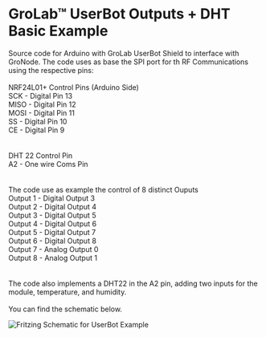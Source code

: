 # GroLab™ UserBot Outputs + DHT Basic Example
Source code for Arduino with GroLab UserBot Shield to interface with GroNode.
The code uses as base the SPI port for th RF Communications using the respective pins:
<br /><br />
NRF24L01+ Control Pins (Arduino Side)<br />
SCK  - Digital Pin 13<br />
MISO - Digital Pin 12<br />
MOSI - Digital Pin 11<br />
SS   - Digital Pin 10<br />
CE   - Digital Pin 9<br />
<br /><br />
DHT 22 Control Pin<br />
A2   - One wire Coms Pin<br />
<br /><br />
The code use as example the control of 8 distinct Ouputs<br />
Output 1 - Digital Output 3<br />
Output 2 - Digital Output 4<br />
Output 3 - Digital Output 5<br /> 
Output 4 - Digital Output 6<br />
Output 5 - Digital Output 7<br />
Output 6 - Digital Output 8<br /> 
Output 7 - Analog Output 0<br />
Output 8 - Analog Output 1<br />
<br /><br />
The code also implements a DHT22 in the A2 pin, adding two inputs for the module, temperature, and humidity.<br />
<br />
You can find the schematic below.<br />

![Fritzing Schematic for UserBot Example](https://www.open-grow.co.uk/shop/img/opengrowimgs/schematics/description/Open-Grow-UserBot-8-Outputs-DHT.png)
<br />


